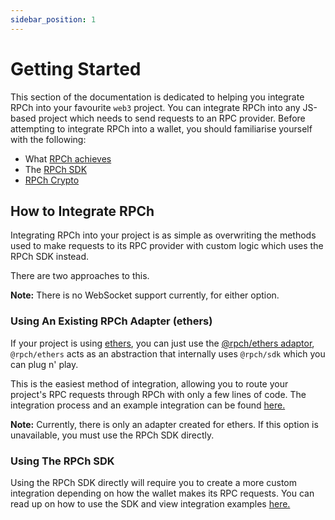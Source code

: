 ```yaml
---
sidebar_position: 1
---
```


# Getting Started

This section of the documentation is dedicated to helping you integrate RPCh into your favourite `web3` project. You can integrate RPCh into any JS-based project which needs to send requests to an RPC provider. Before attempting to integrate RPCh into a wallet, you should familiarise yourself with the following:

- What [RPCh achieves](../tutorial-basics/What-is-RPCh.md)
- The [RPCh SDK](../tutorial-basics/RPCh-SDK.md)
- [RPCh Crypto](./RPCh-crypto.md)

## How to Integrate RPCh
Integrating RPCh into your project is as simple as overwriting the methods used to make requests to its RPC provider with custom logic which uses the RPCh SDK instead. 

There are two approaches to this.

**Note:** There is no WebSocket support currently, for either option.

### Using An Existing RPCh Adapter (ethers)

If your project is using [ethers](https://www.npmjs.com/package/ethers), you can just use the [@rpch/ethers adaptor](https://www.npmjs.com/package/@rpch/ethers), `@rpch/ethers` acts as an abstraction that internally uses `@rpch/sdk` which you can plug n' play.

This is the easiest method of integration, allowing you to route your project's RPC requests through RPCh with only a few lines of code.
The integration process and an example integration can be found [here.](./using-ethers.md)

**Note:** Currently, there is only an adapter created for ethers. If this option is unavailable, you must use the RPCh SDK directly.

### Using The RPCh SDK

Using the RPCh SDK directly will require you to create a more custom integration depending on how the wallet makes its RPC requests. 
You can read up on how to use the SDK and view integration examples [here.](./using-the-sdk.md)